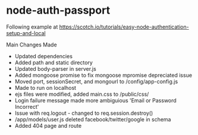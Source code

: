 # node-auth-passport
Following example at https://scotch.io/tutorials/easy-node-authentication-setup-and-local

Main Changes Made
- Updated dependencies
- Added path and static directory
- Updated body-parser in server.js
- Added mongoose promise to fix mongoose mpromise depreciated issue
- Moved port, sessionSecret, and mongourl to /config/app-config.js
- Made to run on localhost
- ejs files were modified, added main.css to /public/css/
- Login failure message made more ambiguious 'Email or Password Incorrect'
- Issue with req.logout - changed to req.session.destroy()
- /app/models/user.js deleted facebook/twitter/google in schema
- Added 404 page and route